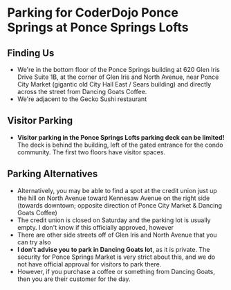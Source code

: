 # Parking for CoderDojo Ponce Springs at Ponce Springs Lofts

## Finding Us
* We're in the bottom floor of the Ponce Springs building at 620 Glen Iris Drive Suite 1B, at the corner of Glen Iris 
and North Avenue, near Ponce City Market (gigantic old City Hall East / Sears building) and directly across the
street from Dancing Goats Coffee. 
* We're adjacent to the Gecko Sushi restaurant

## Visitor Parking

* **Visitor parking in the Ponce Springs Lofts parking deck can be limited!** The deck is behind the building, left 
of the gated entrance for the condo community. The first two floors have visitor spaces.

## Parking Alternatives

* Alternatively, you may be able to find a spot at the credit union 
just up the hill on North Avenue toward Kennesaw Avenue on the right side 
(towards downtown; opposite direction of Ponce City Market & Dancing Goats Coffee)
 * The credit union is closed on Saturday and the parking lot is usually empty. 
I don't know if this officially approved, however
* There are other side streets off of Glen Iris and North Avenue that you can try also
* **I don't advise you to park in Dancing Goats lot**, as it is private. The security for Ponce Springs Market is 
very strict about this, and we do not have official approval for visitors to park there.
 * However, if you purchase a coffee or something from Dancing Goats, then you are their customer for the day.
